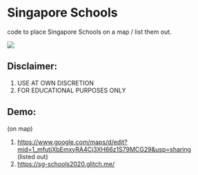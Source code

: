 # Singapore Schools
code to place Singapore Schools on a map / list them out.

<p align="centre">
  <img src="https://www.moe.gov.sg/html/MOE/images/common/moe-ministry-of-education-singapore.png" />
</p>

## Disclaimer:
1. USE AT OWN DISCRETION
2. FOR EDUCATIONAL PURPOSES ONLY

## Demo: 
(on map)
1. https://www.google.com/maps/d/edit?mid=1_mfutjXbEmxyRA4Cj3XH66z1S79MCG29&usp=sharing \
(listed out)
2. https://sg-schools2020.glitch.me/

